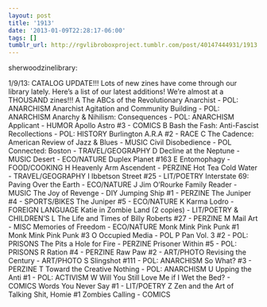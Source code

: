 ```yaml
---
layout: post
title: '1913'
date: '2013-01-09T22:28:17-06:00'
tags: []
tumblr_url: http://rgvlibroboxproject.tumblr.com/post/40147444931/1913
---
```

sherwoodzinelibrary:

1/9/13: CATALOG UPDATE!!!
Lots of new zines have come through our library lately. Here’s a list of our latest additions! We’re almost at a THOUSAND zines!!!
A
The ABCs of the Revolutionary Anarchist - POL: ANARCHISM
Anarchist Agitation and Community Building - POL: ANARCHISM
Anarchy & Nihilism: Consequences - POL: ANARCHISM
Applicant - HUMOR
Apollo Astro #3 - COMICS
B
Bash the Fash: Anti-Fascist Recollections - POL: HISTORY
Burlington A.R.A #2 - RACE
C
The Cadence: American Review of Jazz & Blues - MUSIC
Civil Disobedience - POL
Connected: Boston - TRAVEL/GEOGRAPHY
D
Decline at the Neptune - MUSIC
Desert - ECO/NATURE
Duplex Planet #163
E
Entomophagy - FOOD/COOKING
H
Heavenly Arm Ascendent - PERZINE
Hot Tea Cold Water - TRAVEL/GEOGRAPHY
I
Ibbetson Street #25 - LIT/POETRY
Interstate 69: Paving Over the Earth - ECO/NATURE
J
Jim O’Rourke Family Reader - MUSIC
The Joy of Revenge - DIY
Jumping Ship #1 - PERZINE
The Juniper #4 - SPORTS/BIKES
The Juniper #5 - ECO/NATURE
K
Karma Lodro - FOREIGN LANGUAGE
Katie in Zombie Land (2 copies) - LIT/POETRY & CHILDREN’S
L
The Life and Times of Billy Roberts #27 - PERZINE
M
Mail Art - MISC
Memories of Freedom - ECO/NATURE
Monk Mink Pink Punk #1
Monk Mink Pink Punk #3
O
Occupied Media - POL
P
Pan Vol. 3 #2 - POL: PRISONS
The Pits a Hole for Fire - PERZINE
Prisoner Within #5 - POL: PRISONS
R
Ration #4 - PERZINE
Raw Paw #2 - ART/PHOTO
Revising the Century - ART/PHOTO
S
Slingshot #111 - POL: ANARCHISM
So What? #3 - PERZINE
T
Toward the Creative Nothing - POL: ANARCHISM
U
Upping the Anti #1 - POL: ACTIVISM
W
Will You Still Love Me if I Wet the Bed? - COMICS
Words You Never Say #1 - LIT/POETRY
Z
Zen and the Art of Talking Shit, Homie #1
Zombies Calling - COMICS
